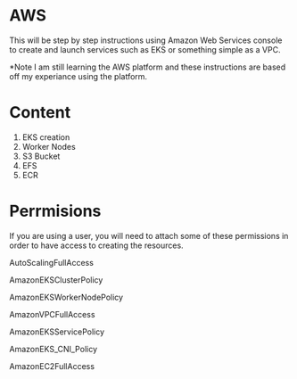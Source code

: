 # AWS
This will be step by step instructions using Amazon Web Services console to create and launch services such as EKS or something simple as a VPC. 

*Note I am still learning the AWS platform and these instructions are based off my experiance using the platform.

# Content 

1. EKS creation
2. Worker Nodes
3. S3 Bucket
4. EFS
5. ECR

# Perrmisions 
If you are using a user, you will need to attach some of these permissions in order to have access to creating the resources. 

  AutoScalingFullAccess
  
  AmazonEKSClusterPolicy
  
  AmazonEKSWorkerNodePolicy
  
  AmazonVPCFullAccess
  
  AmazonEKSServicePolicy
  
  AmazonEKS_CNI_Policy
  
  AmazonEC2FullAccess
  
